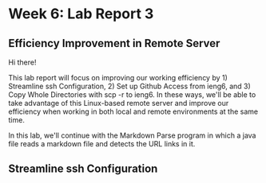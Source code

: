 # Week 6: Lab Report 3

## Efficiency Improvement in Remote Server

Hi there!

This lab report will focus on improving our working efficiency by 1) Streamline ssh Configuration, 2) Set up Github Access from ieng6, and 3) Copy Whole Directories with scp -r to ieng6. In these ways, we'll be able to take advantage of this Linux-based remote server and improve our efficiency when working in both local and remote environments at the same time.

In this lab, we'll continue with the Markdown Parse program in which a java file reads a markdown file and detects the URL links in it. 

## Streamline ssh Configuration
